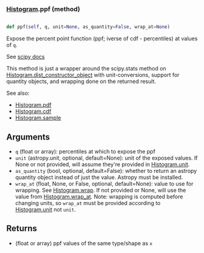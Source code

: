 ### [Histogram](Histogram.md).ppf (method)


```py

def ppf(self, q, unit=None, as_quantity=False, wrap_at=None)

```



Expose the percent point function (ppf; iverse of cdf - percentiles) at
values of `q`.

See [scipy docs](https://docs.scipy.org/doc/scipy/reference/generated/scipy.stats.rv_continuous.ppf.html)

This method is just a wrapper around the scipy.stats method on
[Histogram.dist_constructor_object](Histogram.dist_constructor_object.md) with unit-conversions, support for
quantity objects, and wrapping done on the returned result.

See also:
* [Histogram.pdf](Histogram.pdf.md)
* [Histogram.cdf](Histogram.cdf.md)
* [Histogram.sample](Histogram.sample.md)

Arguments
----------
* `q` (float or array): percentiles at which to expose the ppf
* `unit` (astropy.unit, optional, default=None): unit of the exposed
    values.  If None or not provided, will assume they're provided in
    [Histogram.unit](Histogram.unit.md).
* `as_quantity` (bool, optional, default=False): whether to return an
    astropy quantity object instead of just the value.  Astropy must
    be installed.
* `wrap_at` (float, None, or False, optional, default=None): value to
    use for wrapping.  See [Histogram.wrap](Histogram.wrap.md).  If not provided or None,
    will use the value from [Histogram.wrap_at](Histogram.wrap_at.md).  Note: wrapping is
    computed before changing units, so `wrap_at` must be provided
    according to [Histogram.unit](Histogram.unit.md) not `unit`.

Returns
---------
* (float or array) ppf values of the same type/shape as `x`

